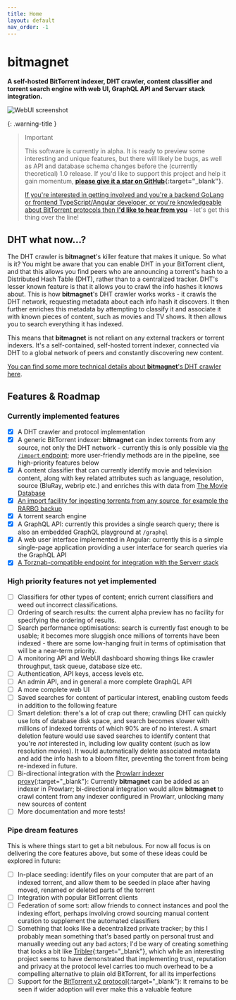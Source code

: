 ```yaml
---
title: Home
layout: default
nav_order: -1
---
```


# bitmagnet

**A self-hosted BitTorrent indexer, DHT crawler, content classifier and torrent search engine with web UI, GraphQL API and Servarr stack integration.**

![WebUI screenshot](/assets/images/webui-1.png)

{: .warning-title }

> Important
>
> This software is currently in alpha. It is ready to preview some interesting and unique features, but there will likely be bugs, as well as API and database schema changes before the (currently theoretical) 1.0 release. If you'd like to support this project and help it gain momentum, **[please give it a star on GitHub](https://github.com/bitmagnet-io/bitmagnet){:target="\_blank"}**.
>
> [If you're interested in getting involved and you're a backend GoLang or frontend TypeScript/Angular developer, or you're knowledgeable about BitTorrent protocols then **I'd like to hear from you**](/internals-development.html) - let's get this thing over the line!

## DHT what now...?

The DHT crawler is **bitmagnet**'s killer feature that makes it unique. So what is it? You might be aware that you can enable DHT in your BitTorrent client, and that this allows you find peers who are announcing a torrent's hash to a Distributed Hash Table (DHT), rather than to a centralized tracker. DHT's lesser known feature is that it allows you to crawl the info hashes it knows about. This is how **bitmagnet**'s DHT crawler works works - it crawls the DHT network, requesting metadata about each info hash it discovers. It then further enriches this metadata by attempting to classify it and associate it with known pieces of content, such as movies and TV shows. It then allows you to search everything it has indexed.

This means that **bitmagnet** is not reliant on any external trackers or torrent indexers. It's a self-contained, self-hosted torrent indexer, connected via DHT to a global network of peers and constantly discovering new content.

[You can find some more technical details about **bitmagnet**'s DHT crawler here](/internals-development/dht-crawler.html).

## Features & Roadmap

### Currently implemented features

- [x] A DHT crawler and protocol implementation
- [x] A generic BitTorrent indexer: **bitmagnet** can index torrents from any source, not only the DHT network - currently this is only possible via [the `/import` endpoint](/tutorials/importing.html); more user-friendly methods are in the pipeline, see high-priority features below
- [x] A content classifier that can currently identify movie and television content, along with key related attributes such as language, resolution, source (BluRay, webrip etc.) and enriches this with data from [The Movie Database](https://www.themoviedb.org/)
- [x] [An import facility for ingesting torrents from any source, for example the RARBG backup](/tutorials/importing.html)
- [x] A torrent search engine
- [x] A GraphQL API: currently this provides a single search query; there is also an embedded GraphQL playground at `/graphql`
- [x] A web user interface implemented in Angular: currently this is a simple single-page application providing a user interface for search queries via the GraphQL API
- [x] [A Torznab-compatible endpoint for integration with the Serverr stack](/tutorials/servarr-integration.html)

### High priority features not yet implemented

- [ ] Classifiers for other types of content; enrich current classifiers and weed out incorrect classifications.
- [ ] Ordering of search results: the current alpha preview has no facility for specifying the ordering of results.
- [ ] Search performance optimisations: search is currently fast enough to be usable; it becomes more sluggish once millions of torrents have been indexed - there are some low-hanging fruit in terms of optimisation that will be a near-term priority.
- [ ] A monitoring API and WebUI dashboard showing things like crawler throughput, task queue, database size etc.
- [ ] Authentication, API keys, access levels etc.
- [ ] An admin API, and in general a more complete GraphQL API
- [ ] A more complete web UI
- [ ] Saved searches for content of particular interest, enabling custom feeds in addition to the following feature
- [ ] Smart deletion: there's a lot of crap out there; crawling DHT can quickly use lots of database disk space, and search becomes slower with millions of indexed torrents of which 90% are of no interest. A smart deletion feature would use saved searches to identify content that you're _not_ interested in, including low quality content (such as low resolution movies). It would automatically delete associated metadata and add the info hash to a bloom filter, preventing the torrent from being re-indexed in future.
- [ ] Bi-directional integration with the [Prowlarr indexer proxy](https://prowlarr.com/){:target="\_blank"}: Currently **bitmagnet** can be added as an indexer in Prowlarr; bi-directional integration would allow **bitmagnet** to crawl content from any indexer configured in Prowlarr, unlocking many new sources of content
- [ ] More documentation and more tests!

### Pipe dream features

This is where things start to get a bit nebulous. For now all focus is on delivering the core features above, but some of these ideas could be explored in future:

- [ ] In-place seeding: identify files on your computer that are part of an indexed torrent, and allow them to be seeded in place after having moved, renamed or deleted parts of the torrent
- [ ] Integration with popular BitTorrent clients
- [ ] Federation of some sort: allow friends to connect instances and pool the indexing effort, perhaps involving crowd sourcing manual content curation to supplement the automated classifiers
- [ ] Something that looks like a decentralized private tracker; by this I probably mean something that's based partly on personal trust and manually weeding out any bad actors; I'd be wary of creating something that looks a bit like [Tribler](https://github.com/Tribler/tribler){:target="\_blank"}, which while an interesting project seems to have demonstrated that implementing trust, reputation and privacy at the protocol level carries too much overhead to be a compelling alternative to plain old BitTorrent, for all its imperfections
- [ ] Support for the [BitTorrent v2 protocol](https://blog.libtorrent.org/2020/09/bittorrent-v2/){:target="\_blank"}: It remains to be seen if wider adoption will ever make this a valuable feature
